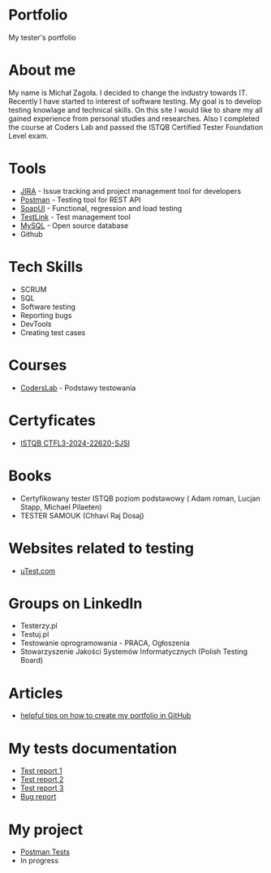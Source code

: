 # Portfolio
My tester's portfolio
# About me
My name is Michał Zagoła. I decided to change the industry towards IT. Recently I have started to interest of software testing. My goal is to develop testing knowlage and technical skills. On this site I would like to share my all gained experience from personal studies and researches. Also I completed the course at Coders Lab and passed the ISTQB Certified Tester Foundation Level exam.
# Tools
* [JIRA](https://www.atlassian.com/pl/jira) - Issue tracking and project management tool for developers
* [Postman](https://www.postman.com) - Testing tool for REST API
* [SoapUI](https://www.soapui.org) - Functional, regression and load testing
* [TestLink](https://testlink.org) - Test management tool
* [MySQL](https://www.mysql.com) - Open source database
* Github
# Tech Skills
* SCRUM
* SQL
* Software testing
* Reporting bugs
* DevTools
* Creating test cases
# Courses
* [CodersLab](https://coderslab.pl/pl) - Podstawy testowania
# Certyficates
* [ISTQB CTFL3-2024-22620-SJSI](https://drive.google.com/file/d/18ks5Oc-x7LmFMpDvL0awPNpo09e-0cQy/view?usp=drive_link)
# Books
* Certyfikowany tester ISTQB poziom podstawowy ( Adam roman, Lucjan Stapp, Michael Pilaeten)
* TESTER SAMOUK (Chhavi Raj Dosaj)
# Websites related to testing
* [uTest.com](https://www.utest.com/signup/personal)
# Groups on LinkedIn
* Testerzy.pl
* Testuj.pl
* Testowanie oprogramowania - PRACA, Ogłoszenia
* Stowarzyszenie Jakości Systemów Informatycznych (Polish Testing Board)
# Articles
* [helpful tips on how to create my portfolio in GitHub](https://www.markdownguide.org/basic-syntax/)
# My tests documentation
* [Test report 1](https://docs.google.com/document/d/1_7E_qwaCe0Am-KQqaGSeMtWbLLU3ZnuJIdJFneCP7Jo/edit?usp=drive_link)
* [Test report 2](https://docs.google.com/document/d/1Zg4DnJ-RtAsnl9zaaGTWLAj_M1g8uFhUjwpkp8_Alsg/edit?usp=drive_link)
* [Test report 3](https://docs.google.com/document/d/1Kw0gSsHExcdHVD6_ZghO07lJqe8_EkL8RHnoIZ1iJAA/edit?usp=drive_link)
* [Bug report](https://docs.google.com/document/d/1dSV1H1zNx_PweWRdM_LUje14eIgeCIKfVkCqe81jaXQ/edit?usp=drive_link)
# My project
* [Postman Tests](https://documenter.postman.com/preview/34185300-c15a17e3-7ffc-417a-bbfa-03af6d26e6da?environment=&versionTag=latest&apiName=CURRENT&version=latest&documentationLayout=classic-double-column&documentationTheme=light&logo=https%3A%2F%2Fres.cloudinary.com%2Fpostman%2Fimage%2Fupload%2Ft_team_logo%2Fv1%2Fteam%2Fanonymous_team&logoDark=https%3A%2F%2Fres.cloudinary.com%2Fpostman%2Fimage%2Fupload%2Ft_team_logo%2Fv1%2Fteam%2Fanonymous_team&right-sidebar=303030&top-bar=FFFFFF&highlight=FF6C37&right-sidebar-dark=303030&top-bar-dark=212121&highlight-dark=FF6C37)
* In progress
  


